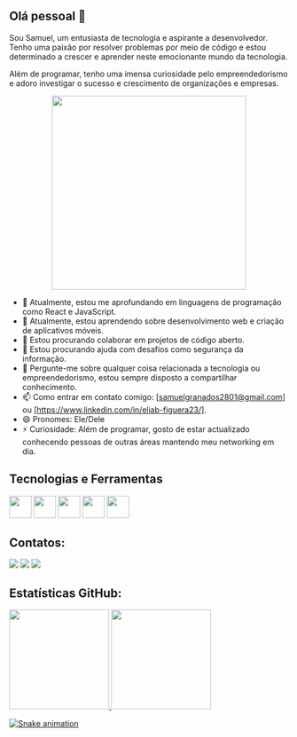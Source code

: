 ## Olá pessoal 👋

Sou Samuel, um entusiasta de tecnologia e aspirante a desenvolvedor. Tenho uma paixão por resolver problemas por meio de código e estou determinado a crescer e aprender neste emocionante mundo da tecnologia.

Além de programar, tenho uma imensa curiosidade pelo empreendedorismo e adoro investigar o sucesso e crescimento de organizações e empresas.

<p align="center">
  <img src="https://super.abril.com.br/wp-content/uploads/2016/09/super_imggato_digitando_0.gif" width="350">
</p>

- 🔭 Atualmente, estou me aprofundando em linguagens de programação como React e JavaScript.
- 🌱 Atualmente, estou aprendendo sobre desenvolvimento web e criação de aplicativos móveis.
- 👯 Estou procurando colaborar em projetos de código aberto.
- 🤔 Estou procurando ajuda com desafios como segurança da informação.
- 💬 Pergunte-me sobre qualquer coisa relacionada a tecnologia ou empreendedorismo, estou sempre disposto a compartilhar conhecimento.
- 📫 Como entrar em contato comigo: [samuelgranados2801@gmail.com] ou [https://www.linkedin.com/in/eliab-figuera23/].
- 😄 Pronomes: Ele/Dele
- ⚡ Curiosidade: Além de programar, gosto de estar actualizado conhecendo pessoas de outras áreas mantendo meu networking em dia.

## Tecnologias e Ferramentas

<img loading="lazy" src="https://cdn.jsdelivr.net/gh/devicons/devicon/icons/git/git-original.svg" width="40" height="40"/> <img loading="lazy" src="https://cdn.jsdelivr.net/gh/devicons/devicon/icons/html5/html5-original.svg" width="40" height="40"/> <img loading="lazy" src="https://cdn.jsdelivr.net/gh/devicons/devicon/icons/css3/css3-original.svg" width="40" height="40" />  <img loading="lazy" src="https://cdn.jsdelivr.net/gh/devicons/devicon/icons/javascript/javascript-original.svg" width="40" height="40"/> <img leading="lazy" src="https://cdn.jsdelivr.net/gh/devicons/devicon/icons/github/github-original.svg" width="40" height="40" />
          

## Contatos:

<div>
<a href="https://instagram.com/seu-usuário-instagram-aqui" target="_blank"><img loading="lazy" src="https://img.shields.io/badge/-Instagram-%23E4405F?style=for-the-badge&logo=instagram&logoColor=white" target="_blank"></a>
<a href = "samuelgranados2801@gmail.com"><img loading="lazy" src="https://img.shields.io/badge/Gmail-D14836?style=for-the-badge&logo=gmail&logoColor=white" target="_blank"></a>
<a href="https://www.linkedin.com/in/eliab-figuera23/" target="_blank"><img loading="lazy" src="https://img.shields.io/badge/-LinkedIn-%230077B5?style=for-the-badge&logo=linkedin&logoColor=white" target="_blank"></a>   
</div>


## Estatísticas GitHub:

<div>
<a href="https://github.com/SamuelGranados">
<img loading="lazy" height="180em" src="https://github-readme-stats.vercel.app/api/top-langs/?username=SamuelGranados&layout=compact&langs_count=7&theme=dracula"/>
<img loading="lazy" height="180em" src="https://github-readme-stats.vercel.app/api?username=SamuelGranados&show_icons=true&theme=dracula&include_all_commits=true&count_private=true"/>
</div>


![Snake animation](https://github.com/SamuelGranados/blob/output/github-contribution-grid-snake.svg)


